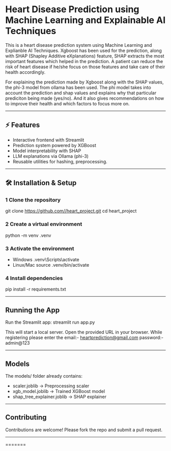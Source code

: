 # Heart Disease Prediction using Machine Learning and Explainable AI Techniques

This is a heart disease prediction system using Machine Learning and Explianble AI Techniques. Xgboost has been used for the prediction, along with SHAP (Shapley Additive eXplanations) feature, SHAP extracts the most important features which helped in the prediction. A patient can reduce the risk of heart disease if he/she focus on those features and take care of their health accordingly.

For explaining the prediction made by Xgboost along with the SHAP values, the phi-3 model from ollama has been used. The phi model takes into account the prediction and shap values and explains why that particular prediciton being made (yes/no). And it also gives recommendations on how to improve their health and which factors to focus more on.

---

## ⚡ Features

- Interactive frontend with Streamlit
- Prediction system powered by XGBoost
- Model interpretability with SHAP
- LLM explanations via Ollama (phi-3)
- Reusable utilities for hashing, preprocessing.

---

## 🛠️ Installation & Setup

### 1 Clone the repository
git clone https://github.com//heart_project.git
cd heart_project

### 2 Create a virtual environment
python -m venv .venv

### 3 Activate the environment
- Windows
  .venv\Scripts\activate
- Linux/Mac
  source .venv/bin/activate

### 4 Install dependencies
pip install -r requirements.txt

---

## Running the App

Run the Streamlit app:
streamlit run app.py

This will start a local server. Open the provided URL in your browser.
While registering please enter the
email:- heartprediction@gmail.com
password:- admin@123

---

## Models

The models/ folder already contains:
- scaler.joblib → Preprocessing scaler
- xgb_model.joblib → Trained XGBoost model
- shap_tree_explainer.joblib → SHAP explainer

---

## Contributing

Contributions are welcome! Please fork the repo and submit a pull request.

---
=======
